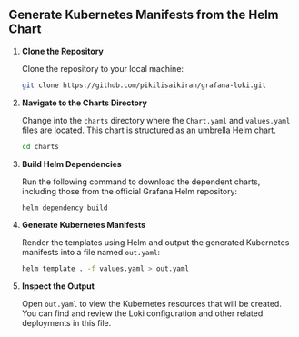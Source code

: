 ## Generate Kubernetes Manifests from the Helm Chart

1. **Clone the Repository**

   Clone the repository to your local machine:

   ```bash
   git clone https://github.com/pikilisaikiran/grafana-loki.git
   ```

2. **Navigate to the Charts Directory**

   Change into the `charts` directory where the `Chart.yaml` and `values.yaml` files are located. This chart is structured as an umbrella Helm chart.

   ```bash
   cd charts
   ```

3. **Build Helm Dependencies**

   Run the following command to download the dependent charts, including those from the official Grafana Helm repository:

   ```bash
   helm dependency build
   ```

4. **Generate Kubernetes Manifests**

   Render the templates using Helm and output the generated Kubernetes manifests into a file named `out.yaml`:

   ```bash
   helm template . -f values.yaml > out.yaml
   ```

5. **Inspect the Output**

   Open `out.yaml` to view the Kubernetes resources that will be created. You can find and review the Loki configuration and other related deployments in this file.

